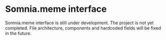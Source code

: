 # Somnia.meme interface
Somnia.meme interface is still under development.
The project is not yet completed. File architecture, components and hardcoded fields will be fixed in the future.